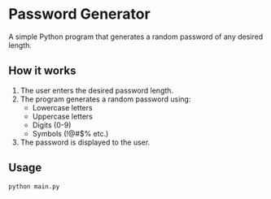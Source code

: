 # Password Generator

A simple Python program that generates a random password of any desired length.

## How it works

1. The user enters the desired password length.
2. The program generates a random password using:
   - Lowercase letters
   - Uppercase letters
   - Digits (0-9)
   - Symbols (!@#$% etc.)
3. The password is displayed to the user.

## Usage

```bash
python main.py
```
